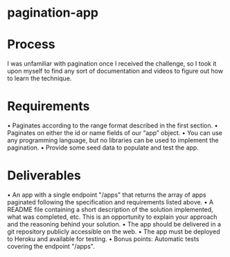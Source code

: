 # pagination-app

# Process 

I was unfamiliar with pagination once I received the challenge, so I took it upon
myself to find any sort of documentation and videos to figure out how to learn the
technique.




# Requirements

• Paginates according to the range format described in the first section.
• Paginates on either the id or name fields of our “app” object.
• You can use any programming language, but no libraries can be used to implement
the pagination.
• Provide some seed data to populate and test the app.


# Deliverables


• An app with a single endpoint "/apps" that returns the array of apps paginated following the specification and requirements listed above.
• A README file containing a short description of the solution implemented, what was completed, etc. This is an opportunity to explain your approach and the reasoning behind your solution.
• The app should be delivered in a git repository publicly accessible on the web.
• The app must be deployed to Heroku and available for testing.
• Bonus points: Automatic tests covering the endpoint "/apps".